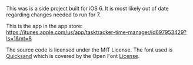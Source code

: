 This was is a side project built for iOS 6. It is most likely out of date regarding changes needed to run for 7.

This is the app in the app store:
https://itunes.apple.com/us/app/tasktracker-time-manager/id697953429?ls=1&mt=8

The source code is licensed under the MIT License. The font used is [Quicksand](http://www.fontsquirrel.com/fonts/Quicksand) which is covered by the Open Font [License](http://opensource.org/licenses/OFL-1.1).
